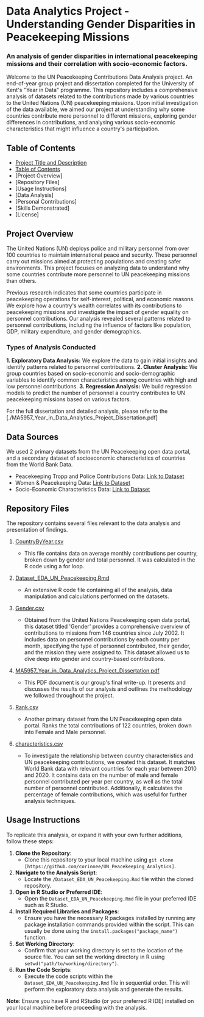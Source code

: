 # Data Analytics Project - Understanding Gender Disparities in Peacekeeping Missions
### An analysis of gender disparities in international peacekeeping missions and their correlation with socio-economic factors.

Welcome to the UN Peacekeeping Contributions Data Analysis project. An end-of-year group project and dissertation completed for the University of Kent's "Year in Data" programme. This repository includes a comprehensive analysis of datasets related to the contributions made by various countries to the United Nations (UN) peacekeeping missions. Upon initial investigation of the data available, we aimed our project at understanding why some countries contribute more personnel to different missions, exploring gender differences in contributions, and analysing various socio-economic characteristics that might influence a country's participation.

## Table of Contents
- [Project Title and Description](#Data-Analytics-Project-Understanding-Gender-Disparities-in-Peacekeeping-Missions)
- [Table of Contents](#table-of-contents)
- [Project Overview]
- [Repository Files]
- [Usage Instructions]
- [Data Analysis]
- [Personal Contributions]
- [Skills Demonstrated]
- [License]

## Project Overview

The United Nations (UN) deploys police and military personnel from over 100 countries to maintain international peace and security. These personnel carry out missions aimed at protecting populations and creating safer environments. This project focuses on analyzing data to understand why some countries contribute more personnel to UN peacekeeping missions than others.

Previous research indicates that some countries participate in peacekeeping operations for self-interest, political, and economic reasons. We explore how a country's wealth correlates with its contributions to peacekeeping missions and investigate the impact of gender equality on personnel contributions. Our analysis revealed several patterns related to personnel contributions, including the influence of factors like population, GDP, military expenditure, and gender demographics.

### Types of Analysis Conducted
**1. Exploratory Data Analysis:** We explore the data to gain initial insights and identify patterns related to personnel contributions.
**2. Cluster Analysis:** We group countries based on socio-economic and socio-demographic variables to identify common characteristics among countries with high and low personnel contributions.
**3. Regression Analysis:** We build regression models to predict the number of personnel a country contributes to UN peacekeeping missions based on various factors.

For the full dissertation and detailed analysis, please refer to the [./MA5957_Year_in_Data_Analytics_Project_Dissertation.pdf]

## Data Sources
We used 2 primary datasets from the UN Peacekeeping open data portal, and a secondary dataset of socioeconomic characteristics of countries from the World Bank Data.

- Peacekeeping Tropp and Police Contributions Data: [Link to Dataset](https://peacekeeping.un.org/en/data-troop-and-police-contributions)
- Women & Peacekeeping Data: [Link to Dataset](https://peacekeeping.un.org/en/women-peacekeeping)
- Socio-Economic Characteristics Data: [Link to Dataset](https://peacekeeping.un.org/en/data-troop-and-police-contributions)

## Repository Files
The repository contains several files relevant to the data analysis and presentation of findings.

1. [CountryByYear.csv](./CountryByYear.csv)
   - This file contains data on average monthly contributions per country, broken down by gender and total personnel. It was calculated in the R code using a for loop.
     
2. [Dataset_EDA_UN_Peacekeeping.Rmd](./Dataset_EDA_UN_Peacekeeping.Rmd)
   - An extensive R code file containing all of the analysis, data manipulation and calculations performed on the datasets.

3. [Gender.csv](./Gender.csv)
   - Obtained from the United Nations Peacekeeping open data portal, this dataset titled 'Gender' provides a comprehensive overview of contributions to missions from 146 countries since July 2002. It includes data on personnel contributions by each country per month, specifying the type of personnel contributed, their gender, and the mission they were assigned to. This dataset allowed us to dive deep into gender and country-based contributions.

4. [MA5957_Year_in_Data_Analytics_Project_Dissertation.pdf](./MA5957_Year_in_Data_Analytics_Project_Dissertation.pdf)
   - This PDF document is our group's final write-up. It presents and discusses the results of our analysis and outlines the methodology we followed throughout the project.
     
5. [Rank.csv](./Rank.csv)
   - Another primary dataset from the UN Peacekeeping open data portal. Ranks the total contributions of 122 countries, broken down into Female and Male personnel.

6. [characteristics.csv](./characteristics.csv)
   - To investigate the relationship between country characteristics and UN peacekeeping contributions, we created this dataset. It matches World Bank data with relevant countries for each year between 2010 and 2020. It contains data on the number of male and female personnel contributed per year per country, as well as the total number of personnel contributed. Additionally, it calculates the percentage of female contributions, which was useful for further analysis techniques.

## Usage Instructions
To replicate this analysis, or expand it with your own further additions, follow these steps:
1. **Clone the Repository**: 
   - Clone this repository to your local machine using `git clone [https://github.com/corinnee/UN_Peacekeeping_Analytics]`.
2. **Navigate to the Analysis Script**:
   - Locate the `/Dataset_EDA_UN_Peacekeeping.Rmd` file within the cloned repository.
3. **Open in R Studio or Preferred IDE**:
   - Open the `Dataset_EDA_UN_Peacekeeping.Rmd` file in your preferred IDE such as R Studio.
4. **Install Required Libraries and Packages**:
   - Ensure you have the necessary R packages installed by running any package installation commands provided within the script. This can usually be done using the `install.packages("package_name")` function.
5. **Set Working Directory**:
   - Confirm that your working directory is set to the location of the source file. You can set the working directory in R using `setwd("path/to/working/directory")`.
6. **Run the Code Scripts**:
   - Execute the code scripts within the `Dataset_EDA_UN_Peacekeeping.Rmd` file in sequential order. This will perform the exploratory data analysis and generate the results.
     
**Note**: Ensure you have R and RStudio (or your preferred R IDE) installed on your local machine before proceeding with the analysis.

   
